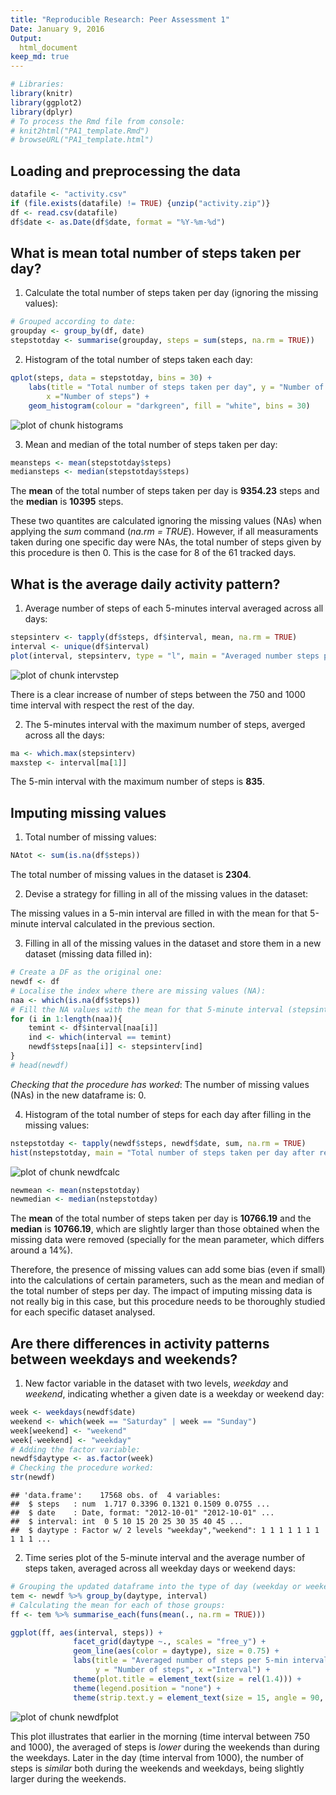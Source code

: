 ```yaml
---
title: "Reproducible Research: Peer Assessment 1"
Date: January 9, 2016
Output:
  html_document 
keep_md: true
---
```



```r
# Libraries:
library(knitr)
library(ggplot2)
library(dplyr)
# To process the Rmd file from console:
# knit2html("PA1_template.Rmd")
# browseURL("PA1_template.html")
```

## Loading and preprocessing the data

```r
datafile <- "activity.csv"
if (file.exists(datafile) != TRUE) {unzip("activity.zip")}
df <- read.csv(datafile)
df$date <- as.Date(df$date, format = "%Y-%m-%d")
```


## What is mean total number of steps taken per day?
1. Calculate the total number of steps taken per day (ignoring the missing values):

```r
# Grouped according to date:
groupday <- group_by(df, date)
stepstotday <- summarise(groupday, steps = sum(steps, na.rm = TRUE))
```

2. Histogram of the total number of steps taken each day:

```r
qplot(steps, data = stepstotday, bins = 30) + 
    labs(title = "Total number of steps taken per day", y = "Number of days", 
        x ="Number of steps") +  
    geom_histogram(colour = "darkgreen", fill = "white", bins = 30) 
```

![plot of chunk histograms](figure/histograms-1.png) 

3. Mean and median of the total number of steps taken per day:

```r
meansteps <- mean(stepstotday$steps)
mediansteps <- median(stepstotday$steps)
```
The **mean** of the total number of steps taken per day is **9354.23** steps and the **median** is **10395** steps.

These two quantites are calculated ignoring the missing values (NAs) when applying the *sum* command (*na.rm = TRUE*). However, if all measuraments taken during one specific day were NAs, the total number of steps given by this procedure is then 0. This is the case for 8 of the 61 tracked days. 


## What is the average daily activity pattern?
1. Average number of steps of each 5-minutes interval averaged across all days:

```r
stepsinterv <- tapply(df$steps, df$interval, mean, na.rm = TRUE)
interval <- unique(df$interval)
plot(interval, stepsinterv, type = "l", main = "Averaged number steps per 5-min interval", ylab = "Number of steps", xlab = "Interval", col = "blue", lwd = 2 )
```

![plot of chunk intervstep](figure/intervstep-1.png) 

There is a clear increase of number of steps between the 750 and 1000 time interval with respect the rest of the day. 


2. The 5-minutes interval with the maximum number of steps, averged across all the days:

```r
ma <- which.max(stepsinterv)
maxstep <- interval[ma[1]]
```
The 5-min interval with the maximum number of steps is **835**.


## Imputing missing values
1. Total number of missing values:

```r
NAtot <- sum(is.na(df$steps))
```
The total number of missing values in the dataset is **2304**.

2. Devise a strategy for filling in all of the missing values in the dataset:

The missing values in a 5-min interval are filled in with the mean for that 5-minute interval calculated in the previous section. 

3. Filling in all of the missing values in the dataset and store them in a new dataset (missing data filled in):

```r
# Create a DF as the original one:
newdf <- df
# Localise the index where there are missing values (NA):
naa <- which(is.na(df$steps))
# Fill the NA values with the mean for that 5-minute interval (stepsinterv):
for (i in 1:length(naa)){
    temint <- df$interval[naa[i]]
    ind <- which(interval == temint)
    newdf$steps[naa[i]] <- stepsinterv[ind]
}
# head(newdf)  
```
*Checking that the procedure has worked*: The number of missing values (NAs) in the new dataframe is: 0.

4. Histogram of the total number of steps for each day after filling in the missing values:

```r
nstepstotday <- tapply(newdf$steps, newdf$date, sum, na.rm = TRUE)
hist(nstepstotday, main = "Total number of steps taken per day after replacing NAs", xlab = "Number of steps", ylab = "Number of days", breaks = 30, col = "darkgreen")
```

![plot of chunk newdfcalc](figure/newdfcalc-1.png) 

```r
newmean <- mean(nstepstotday)
newmedian <- median(nstepstotday)
```

The **mean** of the total number of steps taken per day is **10766.19** and the **median** is **10766.19**, which are slightly larger than those obtained when the missing data were removed (specially for the mean parameter, which differs around a 14%). 

Therefore, the presence of missing values can add some bias (even if small) into the calculations of certain parameters, such as the mean and median of the total number of steps per day. The impact of imputing missing data is not really big in this case, but this procedure needs to be thoroughly studied for each specific dataset analysed.


## Are there differences in activity patterns between weekdays and weekends?

1. New factor variable in the dataset with two levels, *weekday* and *weekend*, indicating whether a given date is a weekday or weekend day:

```r
week <- weekdays(newdf$date)
weekend <- which(week == "Saturday" | week == "Sunday")
week[weekend] <- "weekend"
week[-weekend] <- "weekday"
# Adding the factor variable:
newdf$daytype <- as.factor(week)
# Checking the procedure worked:
str(newdf)
```

```
## 'data.frame':	17568 obs. of  4 variables:
##  $ steps   : num  1.717 0.3396 0.1321 0.1509 0.0755 ...
##  $ date    : Date, format: "2012-10-01" "2012-10-01" ...
##  $ interval: int  0 5 10 15 20 25 30 35 40 45 ...
##  $ daytype : Factor w/ 2 levels "weekday","weekend": 1 1 1 1 1 1 1 1 1 1 ...
```

2. Time series plot of the 5-minute interval and the average number of steps taken, averaged across all weekday days or weekend days:

```r
# Grouping the updated dataframe into the type of day (weekday or weekend), and interval:
tem <- newdf %>% group_by(daytype, interval)
# Calculating the mean for each of those groups:
ff <- tem %>% summarise_each(funs(mean(., na.rm = TRUE)))

ggplot(ff, aes(interval, steps)) + 
              facet_grid(daytype ~., scales = "free_y") +
              geom_line(aes(color = daytype), size = 0.75) +
              labs(title = "Averaged number of steps per 5-min interval", 
                   y = "Number of steps", x ="Interval") +
              theme(plot.title = element_text(size = rel(1.4))) + 
              theme(legend.position = "none") + 
              theme(strip.text.y = element_text(size = 15, angle = 90, face = "bold"))
```

![plot of chunk newdfplot](figure/newdfplot-1.png) 

This plot illustrates that earlier in the morning (time interval between 750 and 1000), the averaged of steps is *lower* during the weekends than during the weekdays. Later in the day (time interval from 1000), the number of steps is *similar* both during the weekends and weekdays, being slightly larger during the weekends. 
  
